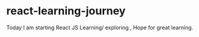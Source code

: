# react-learning-journey
Today I am starting React JS Learning/ exploring , Hope for great learning.

